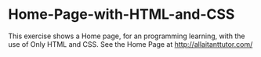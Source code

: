 # Home-Page-with-HTML-and-CSS
This exercise shows a Home page, for an programming learning, with the use of Only HTML and CSS. 
See the Home Page at http://allaitanttutor.com/
